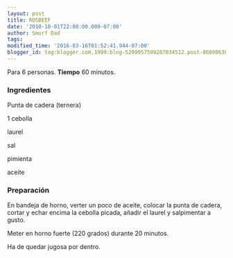 ```yaml
---
layout: post
title: ROSBEEF
date: '2010-10-01T22:00:00.000-07:00'
author: Smurf Dad
tags: 
modified_time: '2016-03-16T01:52:41.944-07:00'
blogger_id: tag:blogger.com,1999:blog-5299957599287034512.post-8680063033727498212
---
```


Para 6 personas.
<b>Tiempo</b> 60 minutos.

<h3>Ingredientes</h3>

Punta de cadera (ternera)

1 cebolla

laurel

sal

pimienta

aceite

<h3>Preparación</h3>

En bandeja de horno, verter un poco de aceite, colocar la punta de cadera, cortar y echar encima la cebolla picada, añadir el laurel y salpimentar a gusto.

Meter en horno fuerte (220 grados) durante 20 minutos.

Ha de quedar jugosa por dentro.

